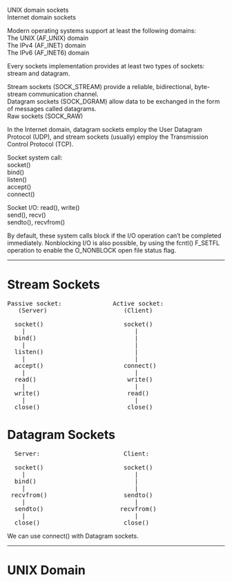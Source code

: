 

UNIX domain sockets  
Internet domain sockets  

Modern operating systems support at least the following domains:  
The UNIX (AF_UNIX) domain  
The IPv4 (AF_INET) domain  
The IPv6 (AF_INET6) domain  

Every sockets implementation provides at least two types of sockets: stream and
datagram.

Stream sockets (SOCK_STREAM) provide a reliable, bidirectional, byte-stream
communication channel.  
Datagram sockets (SOCK_DGRAM) allow data to be exchanged in the form of
messages called datagrams.  
Raw sockets (SOCK_RAW)

In the Internet domain, datagram sockets employ the User Datagram Protocol
(UDP), and stream sockets (usually) employ the Transmission Control Protocol
(TCP).

Socket system call:  
socket()  
bind()  
listen()  
accept()  
connect()  

Socket I/O:
read(), write()  
send(), recv()  
sendto(), recvfrom()  

By default, these system calls block if the I/O operation can’t be completed
immediately. Nonblocking I/O is also possible, by using the fcntl() F_SETFL
operation to enable the O_NONBLOCK open file status flag.

--------------------------------------------------------------------------------

# Stream Sockets

<pre>
Passive socket:              Active socket:
   (Server)                     (Client)

  socket()                      socket()
    |                              |
  bind()                           |
    |                              |
  listen()                         |
    |                              |
  accept()                      connect()
    |                              |
  read()                         write()
    |                              |
  write()                        read()
    |                              |
  close()                        close()
</pre>

# Datagram Sockets

<pre>
  Server:                       Client:

  socket()                      socket()
    |                              |
  bind()                           |
    |                              |
 recvfrom()                     sendto()
    |                              |
  sendto()                     recvfrom()
    |                              |
  close()                       close()
</pre>

We can use connect() with Datagram sockets.

--------------------------------------------------------------------------------

# UNIX Domain


